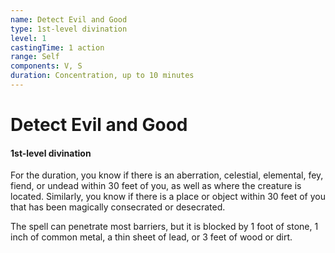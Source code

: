 ```yaml
---
name: Detect Evil and Good
type: 1st-level divination
level: 1
castingTime: 1 action
range: Self
components: V, S
duration: Concentration, up to 10 minutes
---
```


# Detect Evil and Good

#### 1st-level divination

For the duration, you know if there is an aberration, celestial, elemental, fey, fiend, or undead within 30 feet of you, as well as where the creature is located. Similarly, you know if there is a place or object within 30 feet of you that has been magically consecrated or desecrated.

The spell can penetrate most barriers, but it is blocked by 1 foot of stone, 1 inch of common metal, a thin sheet of lead, or 3 feet of wood or dirt.
